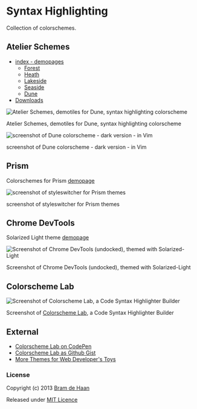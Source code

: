Syntax Highlighting
===================

Collection of colorschemes.

## Atelier Schemes
* [index - demopages](http://atelierbram.github.io/syntax-highlighting/atelier-schemes/)
    * [Forest](http://atelierbram.github.io/syntax-highlighting/atelier-schemes/forest)
    * [Heath](http://atelierbram.github.io/syntax-highlighting/atelier-schemes/heath)
    * [Lakeside](http://atelierbram.github.io/syntax-highlighting/atelier-schemes/lakeside)
    * [Seaside](http://atelierbram.github.io/syntax-highlighting/atelier-schemes/seaside)
    * [Dune](http://atelierbram.github.io/syntax-highlighting/atelier-schemes/dune)
* [Downloads](https://github.com/atelierbram/syntax-highlighting/tree/master/atelier-schemes/output)

![Atelier Schemes, demotiles for Dune, syntax highlighting colorscheme](http://atelierbram.github.io/syntax-highlighting/assets/img/svg/atelierschemes-demotiles_1200x300.svg)

Atelier Schemes, demotiles for Dune, syntax highlighting colorscheme

![screenshot of Dune colorscheme - dark version - in Vim](http://atelierbram.github.io/syntax-highlighting/assets/img/dune-dark_vim_640x425.png)

screenshot of Dune colorscheme - dark version - in Vim

## Prism

Colorschemes for Prism [ demopage](http://atelierbram.github.io/syntax-highlighting/prism)

![screenshot of styleswitcher for Prism themes](https://lh6.googleusercontent.com/-27KX3QAEzAc/Ug9O3QH1t2I/AAAAAAAAAlw/tdEU6foUIXM/s800/prism-styleswitcher_screenshot_546x364.png)

screenshot of styleswitcher for Prism themes

## Chrome DevTools

Solarized Light theme [demopage](http://atelierbram.github.io/syntax-highlighting/chrome-devtools)

![Screenshot of Chrome DevTools (undocked), themed with Solarized-Light](https://lh3.googleusercontent.com/-RBaou2IeYOw/Ug6SDCxgI0I/AAAAAAAAAlQ/0yR4Ugm2gGM/s800/screenshot_chrome-devtools_solarized-light_640x480.png)

Screenshot of Chrome DevTools (undocked), themed with Solarized-Light

## Colorscheme Lab

![Screenshot of Colorscheme Lab, a Code Syntax Highlighter Builder](https://lh6.googleusercontent.com/-ZZiLu6PVYCc/UhT1RHORo3I/AAAAAAAAAnQ/bXsZ82HGwtI/s800/screenshot_colorscheme-lab_640x480.png)

Screenshot of [Colorscheme Lab](http://atelierbram.github.io/syntax-highlighting/lab), a Code Syntax Highlighter Builder

## External
* [Colorscheme Lab on CodePen](http://codepen.io/atelierbram/pen/JnbIt)
* [Colorscheme Lab as Github Gist](https://gist.github.com/atelierbram/6283373)
* [More Themes for Web Developer's Toys](http://devthemez.com)

### License

Copyright (c) 2013 [Bram de Haan](http://atelierbramdehaan.nl/)

Released under [MIT Licence](http://atelierbram.mit-license.org)

